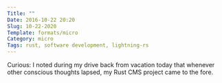 ```yaml
---
Title: ""
Date: 2016-10-22 20:20
Slug: 10-22-2020
Template: formats/micro
Category: micro
Tags: rust, software development, lightning-rs
---
```


Curious: I noted during my drive back from vacation today that whenever other conscious thoughts lapsed, my Rust CMS project came to the fore.
